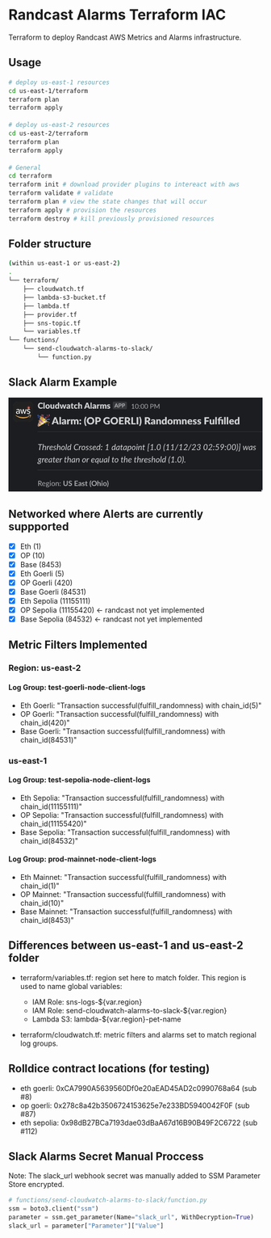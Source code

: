 # Randcast Alarms Terraform IAC

Terraform to deploy Randcast AWS Metrics and Alarms infrastructure. 


## Usage

```bash
# deploy us-east-1 resources
cd us-east-1/terraform
terraform plan
terraform apply

# deploy us-east-2 resources
cd us-east-2/terraform
terraform plan
terraform apply

# General
cd terraform
terraform init # download provider plugins to intereact with aws
terraform validate # validate
terraform plan # view the state changes that will occur
terraform apply # provision the resources
terraform destroy # kill previously provisioned resources 
```

## Folder structure
```bash
(within us-east-1 or us-east-2)
.
└── terraform/
    ├── cloudwatch.tf
    ├── lambda-s3-bucket.tf
    ├── lambda.tf
    ├── provider.tf
    ├── sns-topic.tf
    └── variables.tf
└── functions/
    └── send-cloudwatch-alarms-to-slack/
        └── function.py
```

## Slack Alarm Example
![](alarm_example.png)

## Networked where Alerts are currently suppported 
- [x] Eth (1)
- [x] OP (10)
- [x] Base (8453)
- [x] Eth Goerli (5)  
- [x] OP Goerli (420)
- [x] Base Goerli (84531)
- [x] Eth Sepolia (11155111)
- [x] OP Sepolia (11155420) <- randcast not yet implemented
- [x] Base Sepolia (84532) <- randcast not yet implemented

## Metric Filters Implemented 

### Region: us-east-2
#### Log Group: test-goerli-node-client-logs 
- Eth Goerli: "Transaction successful(fulfill_randomness) with chain_id(5)"
- OP Goerli: "Transaction successful(fulfill_randomness) with chain_id(420)"
- Base Goerli: "Transaction successful(fulfill_randomness) with chain_id(84531)"

### us-east-1
#### Log Group: test-sepolia-node-client-logs
- Eth Sepolia: "Transaction successful(fulfill_randomness) with chain_id(11155111)"
- OP Sepolia: "Transaction successful(fulfill_randomness) with chain_id(11155420)"
- Base Sepolia: "Transaction successful(fulfill_randomness) with chain_id(84532)"

#### Log Group: prod-mainnet-node-client-logs
- Eth Mainnet: "Transaction successful(fulfill_randomness) with chain_id(1)"
- OP Mainnet: "Transaction successful(fulfill_randomness) with chain_id(10)"
- Base Mainnet: "Transaction successful(fulfill_randomness) with chain_id(8453)"

## Differences between us-east-1 and us-east-2 folder

- terraform/variables.tf: region set here to match folder. This region is used to name global variables:
  - IAM Role: sns-logs-${var.region} 
  - IAM Role: send-cloudwatch-alarms-to-slack-${var.region} 
  - Lambda S3: lambda-${var.region}-pet-name

- terraform/cloudwatch.tf: metric filters and alarms set to match regional log groups. 


## Rolldice contract locations (for testing)
- eth goerli: 0xCA7990A5639560Df0e20aEAD45AD2c0990768a64 (sub #8)
- op goerli: 0x278c8a42b3506724153625e7e233BD5940042F0F (sub #87)
- eth sepolia: 0x98dB27BCa7193dae03dBaA67d16B90B49F2C6722 (sub #112)

## Slack Alarms Secret Manual Proccess
Note: The slack_url webhook secret was manually added to SSM Parameter Store encrypted. 

```python
# functions/send-cloudwatch-alarms-to-slack/function.py
ssm = boto3.client("ssm")
parameter = ssm.get_parameter(Name="slack_url", WithDecryption=True)
slack_url = parameter["Parameter"]["Value"]
```